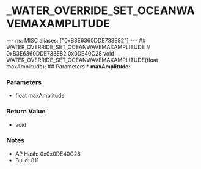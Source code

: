 # _WATER_OVERRIDE_SET_OCEANWAVEMAXAMPLITUDE

--- ns: MISC aliases: ["0xB3E6360DDE733E82"] --- ## WATER_OVERRIDE_SET_OCEANWAVEMAXAMPLITUDE  // 0xB3E6360DDE733E82 0x0DE40C28 void WATER_OVERRIDE_SET_OCEANWAVEMAXAMPLITUDE(float maxAmplitude);   ## Parameters * **maxAmplitude**:

### Parameters
* float maxAmplitude

### Return Value
* void

### Notes
* AP Hash: 0x0x0DE40C28
* Build: 811

